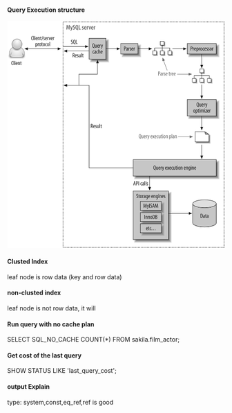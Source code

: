 #### Query Execution structure
![query execution](./images/query%20execution.png)
#### Clusted Index
leaf node is row data
(key and row data)
#### non-clusted index
leaf node is not row data, it will


#### Run query with no cache plan
SELECT SQL_NO_CACHE COUNT(*) FROM sakila.film_actor;

#### Get cost of the last query
SHOW STATUS LIKE 'last_query_cost';

#### output Explain
type: system,const,eq_ref,ref is good